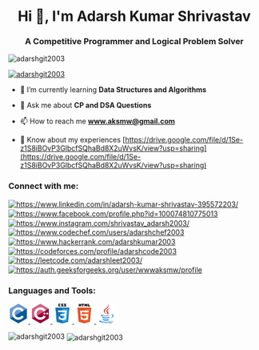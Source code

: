 <!-- [![MasterHead](https://res.cloudinary.com/practicaldev/image/fetch/s--_R2mKR02--/c_limit%2Cf_auto%2Cfl_progressive%2Cq_auto%2Cw_500/https://s3.us-east-2.amazonaws.com/devletters/covers/matrix.jpeg)](https://adarshgit2003.github.io) -->

<h1 align="center">Hi 👋, I'm Adarsh Kumar Shrivastav</h1>
<h3 align="center">A Competitive Programmer and Logical Problem Solver</h3>

<p align="left"> <img src="https://komarev.com/ghpvc/?username=adarshgit2003&label=Profile%20views&color=0e75b6&style=flat" alt="adarshgit2003" /> </p>

<p align="left"> <a href="https://github.com/ryo-ma/github-profile-trophy"><img src="https://github-profile-trophy.vercel.app/?username=adarshgit2003" alt="adarshgit2003" /></a> </p>

- 🌱 I’m currently learning **Data Structures and Algorithms**

- 💬 Ask me about **CP and DSA Questions**

- 📫 How to reach me **www.aksmw@gmail.com**

- 📄 Know about my experiences [https://drive.google.com/file/d/1Se-z1S8iBOvP3GlbcfSQhaBd8X2uWvsK/view?usp=sharing](https://drive.google.com/file/d/1Se-z1S8iBOvP3GlbcfSQhaBd8X2uWvsK/view?usp=sharing)

<h3 align="left">Connect with me:</h3>
<p align="left">
<a href="https://linkedin.com/in/https://www.linkedin.com/in/adarsh-kumar-shrivastav-395572203/" target="blank"><img align="center" src="https://raw.githubusercontent.com/rahuldkjain/github-profile-readme-generator/master/src/images/icons/Social/linked-in-alt.svg" alt="https://www.linkedin.com/in/adarsh-kumar-shrivastav-395572203/" height="30" width="40" /></a>
<a href="https://fb.com/https://www.facebook.com/profile.php?id=100074810775013" target="blank"><img align="center" src="https://raw.githubusercontent.com/rahuldkjain/github-profile-readme-generator/master/src/images/icons/Social/facebook.svg" alt="https://www.facebook.com/profile.php?id=100074810775013" height="30" width="40" /></a>
<a href="https://instagram.com/https://www.instagram.com/shrivastav_adarsh2003/" target="blank"><img align="center" src="https://raw.githubusercontent.com/rahuldkjain/github-profile-readme-generator/master/src/images/icons/Social/instagram.svg" alt="https://www.instagram.com/shrivastav_adarsh2003/" height="30" width="40" /></a>
<a href="https://www.codechef.com/users/https://www.codechef.com/users/adarshchef2003" target="blank"><img align="center" src="https://cdn.jsdelivr.net/npm/simple-icons@3.1.0/icons/codechef.svg" alt="https://www.codechef.com/users/adarshchef2003" height="30" width="40" /></a>
<a href="https://www.hackerrank.com/https://www.hackerrank.com/adarshkumar2003" target="blank"><img align="center" src="https://raw.githubusercontent.com/rahuldkjain/github-profile-readme-generator/master/src/images/icons/Social/hackerrank.svg" alt="https://www.hackerrank.com/adarshkumar2003" height="30" width="40" /></a>
<a href="https://codeforces.com/profile/https://codeforces.com/profile/adarshcode2003" target="blank"><img align="center" src="https://raw.githubusercontent.com/rahuldkjain/github-profile-readme-generator/master/src/images/icons/Social/codeforces.svg" alt="https://codeforces.com/profile/adarshcode2003" height="30" width="40" /></a>
<a href="https://www.leetcode.com/https://leetcode.com/adarshleet2003/" target="blank"><img align="center" src="https://raw.githubusercontent.com/rahuldkjain/github-profile-readme-generator/master/src/images/icons/Social/leet-code.svg" alt="https://leetcode.com/adarshleet2003/" height="30" width="40" /></a>
<a href="https://auth.geeksforgeeks.org/user/https://auth.geeksforgeeks.org/user/wwwaksmw/profile" target="blank"><img align="center" src="https://raw.githubusercontent.com/rahuldkjain/github-profile-readme-generator/master/src/images/icons/Social/geeks-for-geeks.svg" alt="https://auth.geeksforgeeks.org/user/wwwaksmw/profile" height="30" width="40" /></a>
</p>

<h3 align="left">Languages and Tools:</h3>
<p align="left"> <a href="https://www.cprogramming.com/" target="_blank" rel="noreferrer"> <img src="https://raw.githubusercontent.com/devicons/devicon/master/icons/c/c-original.svg" alt="c" width="40" height="40"/> </a> <a href="https://www.w3schools.com/cpp/" target="_blank" rel="noreferrer"> <img src="https://raw.githubusercontent.com/devicons/devicon/master/icons/cplusplus/cplusplus-original.svg" alt="cplusplus" width="40" height="40"/> </a> <a href="https://www.w3schools.com/css/" target="_blank" rel="noreferrer"> <img src="https://raw.githubusercontent.com/devicons/devicon/master/icons/css3/css3-original-wordmark.svg" alt="css3" width="40" height="40"/> </a> <a href="https://www.w3.org/html/" target="_blank" rel="noreferrer"> <img src="https://raw.githubusercontent.com/devicons/devicon/master/icons/html5/html5-original-wordmark.svg" alt="html5" width="40" height="40"/> </a> <a href="https://www.java.com" target="_blank" rel="noreferrer"> <img src="https://raw.githubusercontent.com/devicons/devicon/master/icons/java/java-original.svg" alt="java" width="40" height="40"/> </a> </p>

<p><img align="left" src="https://github-readme-stats.vercel.app/api/top-langs?username=adarshgit2003&show_icons=true&locale=en&layout=compact" alt="adarshgit2003" /></p>

<p>&nbsp;<img align="center" src="https://github-readme-stats.vercel.app/api?username=adarshgit2003&show_icons=true&locale=en" alt="adarshgit2003" /></p>
